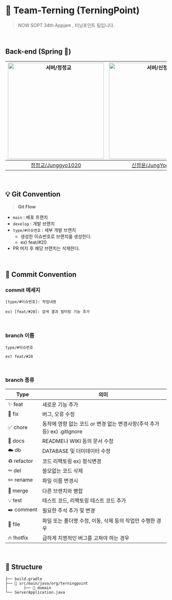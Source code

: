 # 💙 Team-Terning (TerningPoint)

> NOW SOPT 34th Appjam , 터닝포인트 팀입니다.
<br/>


##  Back-end (Spring 🌱)
| <img src="https://avatars.githubusercontent.com/u/150939763?v=4" width=300px alt="서버/정정교"/>  | <img src="https://avatars.githubusercontent.com/u/63058347?v=4" width=300px alt="서버/신정윤"/>  | <img src="https://avatars.githubusercontent.com/u/89952042?v=4" width=300px alt="서버/권장순"/>
| :-----: | :-----: | :-----: |
| [정정교/Junggyo1020](https://github.com/junggyo1020) | [신정윤/JungYoonShin](https://github.com/JungYoonShin) | [권장순/jsoonworld](https://github.com/jsoonworld) |

<br/>

## 💡 Git Convention
> **Git Flow**
> 
- `main` : 배포 프랜치
- `develop` : 개발 브랜치
- `type/#이슈번호` : 세부 개발 브랜치
    - 생성한 이슈번호로 브랜치를 생성한다.
    - ex) feat/#20
- PR 머지 후 해당 브랜치는 삭제한다.
<br/>

## 📌 Commit Convention
### commit 메세지
```text
[type/#이슈번호]: 작업내용

ex) [feat/#20]: 검색 결과 필터링 기능 추가
```
<br/>

### branch 이름
```text
type/#이슈번호

ex) feat/#20
```
<br/>

### branch 종류
| Type | 의미 |
| --- | --- |
| ✨ feat | 새로운 기능 추가 |
| 🔨 fix | 버그, 오류 수정 |
| ✅ chore | 동작에 영향 없는 코드 or 변경 없는 변경사항(주석 추가 등)  ex) .gitIgnore |
| 📝 docs  | README나 WIKI 등의 문서 수정 |
| ☁️ db | DATABASE 및 더미데이터 수정 |
| ♻️ refactor | 코드 리팩토링 ex) 형식변경 |
| ⚰️ del | 쓸모없는 코드 삭제 |
| ✏️ rename | 파일 이름 변경시 |
| 🔀 merge | 다른 브랜치와 병합 |
| 💡 test | 테스트 코드, 리팩토링 테스트 코드 추가  |
| ✒️ comment | 필요한 주석 추가 및 변경 |
| 📂 file | 파일 또는 폴더명 수정, 이동, 삭제 등의 작업만 수행한 경우 |
| 🔥 !hotfix | 급하게 치명적인 버그를 고쳐야 하는 경우 |

<br/>

## 📂 Structure
```text
├── build.gradle
├── 📂 src/main/java/org/terningpoint
│       ├── 📂 domain
└── ServerApplication.java
```
